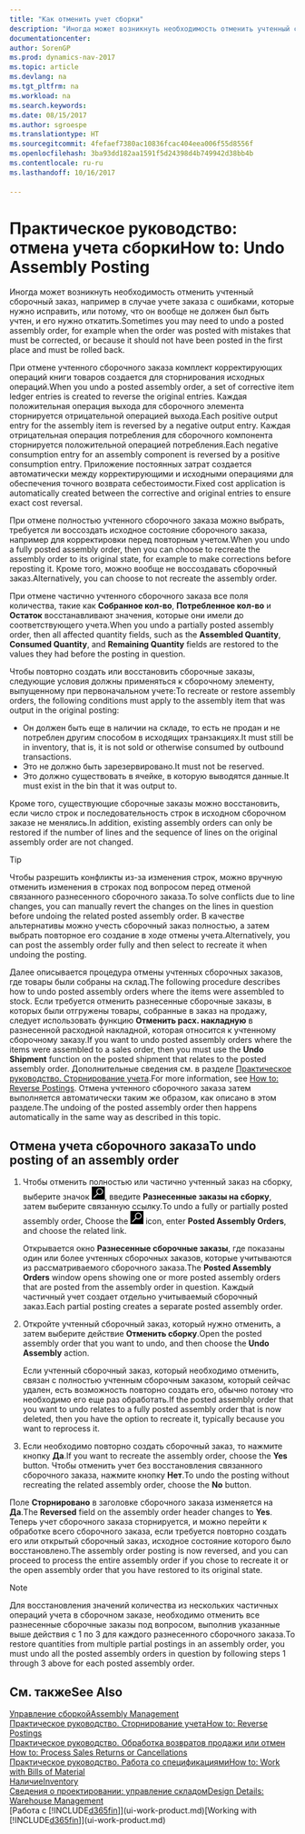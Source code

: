```yaml
---
title: "Как отменить учет сборки"
description: "Иногда может возникнуть необходимость отменить учтенный сборочный заказ, например в случае учете заказа с ошибками, которые нужно исправить, или потому, что он вообще не должен был быть учтен, и его нужно откатить."
documentationcenter: 
author: SorenGP
ms.prod: dynamics-nav-2017
ms.topic: article
ms.devlang: na
ms.tgt_pltfrm: na
ms.workload: na
ms.search.keywords: 
ms.date: 08/15/2017
ms.author: sgroespe
ms.translationtype: HT
ms.sourcegitcommit: 4fefaef7380ac10836fcac404eea006f55d8556f
ms.openlocfilehash: 3ba93dd182aa1591f5d24398d4b749942d38bb4b
ms.contentlocale: ru-ru
ms.lasthandoff: 10/16/2017

---
```

# <a name="how-to-undo-assembly-posting"></a><span data-ttu-id="6920b-103">Практическое руководство: отмена учета сборки</span><span class="sxs-lookup"><span data-stu-id="6920b-103">How to: Undo Assembly Posting</span></span>
<span data-ttu-id="6920b-104">Иногда может возникнуть необходимость отменить учтенный сборочный заказ, например в случае учете заказа с ошибками, которые нужно исправить, или потому, что он вообще не должен был быть учтен, и его нужно откатить.</span><span class="sxs-lookup"><span data-stu-id="6920b-104">Sometimes you may need to undo a posted assembly order, for example when the order was posted with mistakes that must be corrected, or because it should not have been posted in the first place and must be rolled back.</span></span>

<span data-ttu-id="6920b-105">При отмене учтенного сборочного заказа комплект корректирующих операций книги товаров создается для сторнирования исходных операций.</span><span class="sxs-lookup"><span data-stu-id="6920b-105">When you undo a posted assembly order, a set of corrective item ledger entries is created to reverse the original entries.</span></span> <span data-ttu-id="6920b-106">Каждая положительная операция выхода для сборочного элемента сторнируется отрицательной операцией выхода.</span><span class="sxs-lookup"><span data-stu-id="6920b-106">Each positive output entry for the assembly item is reversed by a negative output entry.</span></span> <span data-ttu-id="6920b-107">Каждая отрицательная операция потребления для сборочного компонента сторнируется положительной операцией потребления.</span><span class="sxs-lookup"><span data-stu-id="6920b-107">Each negative consumption entry for an assembly component is reversed by a positive consumption entry.</span></span> <span data-ttu-id="6920b-108">Приложение постоянных затрат создается автоматически между корректирующими и исходными операциями для обеспечения точного возврата себестоимости.</span><span class="sxs-lookup"><span data-stu-id="6920b-108">Fixed cost application is automatically created between the corrective and original entries to ensure exact cost reversal.</span></span>  

<span data-ttu-id="6920b-109">При отмене полностью учтенного сборочного заказа можно выбрать, требуется ли воссоздать исходное состояние сборочного заказа, например для корректировки перед повторным учетом.</span><span class="sxs-lookup"><span data-stu-id="6920b-109">When you undo a fully posted assembly order, then you can choose to recreate the assembly order to its original state, for example to make corrections before reposting it.</span></span> <span data-ttu-id="6920b-110">Кроме того, можно вообще не воссоздавать сборочный заказ.</span><span class="sxs-lookup"><span data-stu-id="6920b-110">Alternatively, you can choose to not recreate the assembly order.</span></span>  

<span data-ttu-id="6920b-111">При отмене частично учтенного сборочного заказа все поля количества, такие как **Собранное кол-во**, **Потребленное кол-во** и **Остаток** восстанавливают значения, которые они имели до соответствующего учета.</span><span class="sxs-lookup"><span data-stu-id="6920b-111">When you undo a partially posted assembly order, then all affected quantity fields, such as the **Assembled Quantity**, **Consumed Quantity**, and **Remaining Quantity** fields are restored to the values they had before the posting in question.</span></span>  

<span data-ttu-id="6920b-112">Чтобы повторно создать или восстановить сборочные заказы, следующие условия должны применяться к сборочному элементу, выпущенному при первоначальном учете:</span><span class="sxs-lookup"><span data-stu-id="6920b-112">To recreate or restore assembly orders, the following conditions must apply to the assembly item that was output in the original posting:</span></span>  

-   <span data-ttu-id="6920b-113">Он должен быть еще в наличии на складе, то есть не продан и не потреблен другим способом в исходящих транзакциях.</span><span class="sxs-lookup"><span data-stu-id="6920b-113">It must still be in inventory, that is, it is not sold or otherwise consumed by outbound transactions.</span></span>  
-   <span data-ttu-id="6920b-114">Это не должно быть зарезервировано.</span><span class="sxs-lookup"><span data-stu-id="6920b-114">It must not be reserved.</span></span>  
-   <span data-ttu-id="6920b-115">Это должно существовать в ячейке, в которую выводятся данные.</span><span class="sxs-lookup"><span data-stu-id="6920b-115">It must exist in the bin that it was output to.</span></span>  

<span data-ttu-id="6920b-116">Кроме того, существующие сборочные заказы можно восстановить, если число строк и последовательность строк в исходном сборочном заказе не менялись.</span><span class="sxs-lookup"><span data-stu-id="6920b-116">In addition, existing assembly orders can only be restored if the number of lines and the sequence of lines on the original assembly order are not changed.</span></span>  

> [!TIP]  
>  <span data-ttu-id="6920b-117">Чтобы разрешить конфликты из-за изменения строк, можно вручную отменить изменения в строках под вопросом перед отменой связанного разнесенного сборочного заказа.</span><span class="sxs-lookup"><span data-stu-id="6920b-117">To solve conflicts due to line changes, you can manually revert the changes on the lines in question before undoing the related posted assembly order.</span></span> <span data-ttu-id="6920b-118">В качестве альтернативы можно учесть сборочный заказ полностью, а затем выбрать повторное его создание в ходе отмены учета.</span><span class="sxs-lookup"><span data-stu-id="6920b-118">Alternatively, you can post the assembly order fully and then select to recreate it when undoing the posting.</span></span>  

<span data-ttu-id="6920b-119">Далее описывается процедура отмены учтенных сборочных заказов, где товары были собраны на склад.</span><span class="sxs-lookup"><span data-stu-id="6920b-119">The following procedure describes how to undo posted assembly orders where the items were assembled to stock.</span></span> <span data-ttu-id="6920b-120">Если требуется отменить разнесенные сборочные заказы, в которых были отгружены товары, собранные в заказ на продажу, следует использовать функцию **Отменить расх. накладную** в разнесенной расходной накладной, которая относится к учтенному сборочному заказу.</span><span class="sxs-lookup"><span data-stu-id="6920b-120">If you want to undo posted assembly orders where the items were assembled to a sales order, then you must use the **Undo Shipment** function on the posted shipment that relates to the posted assembly order.</span></span> <span data-ttu-id="6920b-121">Дополнительные сведения см. в разделе [Практическое руководство. Сторнирование учета](finance-how-reverse-journal-posting.md).</span><span class="sxs-lookup"><span data-stu-id="6920b-121">For more information, see [How to: Reverse Postings](finance-how-reverse-journal-posting.md).</span></span> <span data-ttu-id="6920b-122">Отмена учтенного сборочного заказа затем выполняется автоматически таким же образом, как описано в этом разделе.</span><span class="sxs-lookup"><span data-stu-id="6920b-122">The undoing of the posted assembly order then happens automatically in the same way as described in this topic.</span></span>  

## <a name="to-undo-posting-of-an-assembly-order"></a><span data-ttu-id="6920b-123">Отмена учета сборочного заказа</span><span class="sxs-lookup"><span data-stu-id="6920b-123">To undo posting of an assembly order</span></span>  
1.  <span data-ttu-id="6920b-124">Чтобы отменить полностью или частично учтенный заказ на сборку, выберите значок ![Поиск страницы или отчета](media/ui-search/search_small.png "значок поиска страницы или отчета"), введите **Разнесенные заказы на сборку**, затем выберите связанную ссылку.</span><span class="sxs-lookup"><span data-stu-id="6920b-124">To undo a fully or partially posted assembly order, Choose the ![Search for Page or Report](media/ui-search/search_small.png "Search for Page or Report icon") icon, enter **Posted Assembly Orders**, and choose the related link.</span></span>  

    <span data-ttu-id="6920b-125">Открывается окно **Разнесенные сборочные заказы**, где показаны один или более учтенных сборочных заказов, которые учитываются из рассматриваемого сборочного заказа.</span><span class="sxs-lookup"><span data-stu-id="6920b-125">The **Posted Assembly Orders** window opens showing one or more posted assembly orders that are posted from the assembly order in question.</span></span> <span data-ttu-id="6920b-126">Каждый частичный учет создает отдельно учитываемый сборочный заказ.</span><span class="sxs-lookup"><span data-stu-id="6920b-126">Each partial posting creates a separate posted assembly order.</span></span>  
2.  <span data-ttu-id="6920b-127">Откройте учтенный сборочный заказ, который нужно отменить, а затем выберите действие **Отменить сборку**.</span><span class="sxs-lookup"><span data-stu-id="6920b-127">Open the posted assembly order that you want to undo, and then choose the **Undo Assembly** action.</span></span>  

    <span data-ttu-id="6920b-128">Если учтенный сборочный заказ, который необходимо отменить, связан с полностью учтенным сборочным заказом, который сейчас удален, есть возможность повторно создать его, обычно потому что необходимо его еще раз обработать.</span><span class="sxs-lookup"><span data-stu-id="6920b-128">If the posted assembly order that you want to undo relates to a fully posted assembly order that is now deleted, then you have the option to recreate it, typically because you want to reprocess it.</span></span>  
3.  <span data-ttu-id="6920b-129">Если необходимо повторно создать сборочный заказ, то нажмите кнопку **Да**.</span><span class="sxs-lookup"><span data-stu-id="6920b-129">If you want to recreate the assembly order, choose the **Yes** button.</span></span> <span data-ttu-id="6920b-130">Чтобы отменить учет без восстановления связанного сборочного заказа, нажмите кнопку **Нет**.</span><span class="sxs-lookup"><span data-stu-id="6920b-130">To undo the posting without recreating the related assembly order, choose the **No** button.</span></span>  

<span data-ttu-id="6920b-131">Поле **Сторнировано** в заголовке сборочного заказа изменяется на **Да**.</span><span class="sxs-lookup"><span data-stu-id="6920b-131">The **Reversed** field on the assembly order header changes to **Yes**.</span></span> <span data-ttu-id="6920b-132">Теперь учет сборочного заказа сторнируется, и можно перейти к обработке всего сборочного заказа, если требуется повторно создать его или открытый сборочный заказ, исходное состояние которого было восстановлено.</span><span class="sxs-lookup"><span data-stu-id="6920b-132">The assembly order posting is now reversed, and you can proceed to process the entire assembly order if you chose to recreate it or the open assembly order that you have restored to its original state.</span></span>  

> [!NOTE]  
>  <span data-ttu-id="6920b-133">Для восстановления значений количества из нескольких частичных операций учета в сборочном заказе, необходимо отменить все разнесенные сборочные заказы под вопросом, выполнив указанные выше действия с 1 по 3 для каждого разнесенного сборочного заказа.</span><span class="sxs-lookup"><span data-stu-id="6920b-133">To restore quantities from multiple partial postings in an assembly order, you must undo all the posted assembly orders in question by following steps 1 through 3 above for each posted assembly order.</span></span>  

## <a name="see-also"></a><span data-ttu-id="6920b-134">См. также</span><span class="sxs-lookup"><span data-stu-id="6920b-134">See Also</span></span>  
[<span data-ttu-id="6920b-135">Управление сборкой</span><span class="sxs-lookup"><span data-stu-id="6920b-135">Assembly Management</span></span>](assembly-assemble-items.md)  
[<span data-ttu-id="6920b-136">Практическое руководство. Сторнирование учета</span><span class="sxs-lookup"><span data-stu-id="6920b-136">How to: Reverse Postings</span></span>](finance-how-reverse-journal-posting.md)  
<span data-ttu-id="6920b-137">[Практическое руководство. Обработка возвратов продажи или отмен](sales-how-process-sales-returns-cancellations.md)  </span><span class="sxs-lookup"><span data-stu-id="6920b-137">[How to: Process Sales Returns or Cancellations](sales-how-process-sales-returns-cancellations.md)  </span></span>  
[<span data-ttu-id="6920b-138">Практическое руководство. Работа со спецификациями</span><span class="sxs-lookup"><span data-stu-id="6920b-138">How to: Work with Bills of Material</span></span>](inventory-how-work-BOMs.md)  
[<span data-ttu-id="6920b-139">Наличие</span><span class="sxs-lookup"><span data-stu-id="6920b-139">Inventory</span></span>](inventory-manage-inventory.md)  
[<span data-ttu-id="6920b-140">Сведения о проектировании: управление складом</span><span class="sxs-lookup"><span data-stu-id="6920b-140">Design Details: Warehouse Management</span></span>](design-details-warehouse-management.md)  
<span data-ttu-id="6920b-141">[Работа с [!INCLUDE[d365fin](includes/d365fin_md.md)]](ui-work-product.md)</span><span class="sxs-lookup"><span data-stu-id="6920b-141">[Working with [!INCLUDE[d365fin](includes/d365fin_md.md)]](ui-work-product.md)</span></span>

